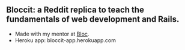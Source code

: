 ## Bloccit: a Reddit replica to teach the fundamentals of web development and Rails.

- Made with my mentor at [Bloc](http://bloc.io).
- Heroku app: bloccit-app.herokuapp.com